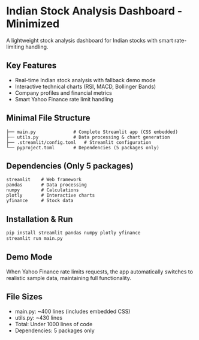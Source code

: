 # Indian Stock Analysis Dashboard - Minimized

A lightweight stock analysis dashboard for Indian stocks with smart rate-limiting handling.

## Key Features
- Real-time Indian stock analysis with fallback demo mode
- Interactive technical charts (RSI, MACD, Bollinger Bands)
- Company profiles and financial metrics
- Smart Yahoo Finance rate limit handling

## Minimal File Structure
```
├── main.py              # Complete Streamlit app (CSS embedded)
├── utils.py             # Data processing & chart generation  
├── .streamlit/config.toml   # Streamlit configuration
└── pyproject.toml       # Dependencies (5 packages only)
```

## Dependencies (Only 5 packages)
```
streamlit    # Web framework
pandas       # Data processing  
numpy        # Calculations
plotly       # Interactive charts
yfinance     # Stock data
```

## Installation & Run
```bash
pip install streamlit pandas numpy plotly yfinance
streamlit run main.py
```

## Demo Mode
When Yahoo Finance rate limits requests, the app automatically switches to realistic sample data, maintaining full functionality.

## File Sizes
- main.py: ~400 lines (includes embedded CSS)
- utils.py: ~430 lines  
- Total: Under 1000 lines of code
- Dependencies: 5 packages only
